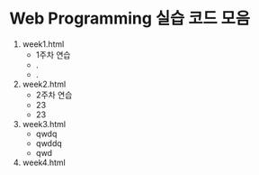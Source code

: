 # Web Programming 실습 코드 모음
1. week1.html
   * 1주차 연습
   * .
   * .
2. week2.html
   * 2주차 연습
   * 23
   * 23
3. week3.html
   * qwdq
   * qwddq
   * qwd
4. week4.html

